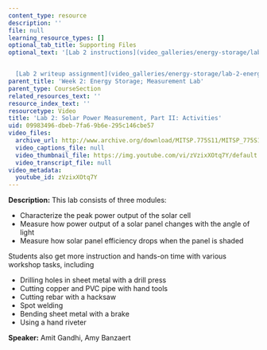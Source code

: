 ```yaml
---
content_type: resource
description: ''
file: null
learning_resource_types: []
optional_tab_title: Supporting Files
optional_text: '[Lab 2 instructions](video_galleries/energy-storage/lab-2-energy-storage-solar-panel)


  [Lab 2 writeup assignment](video_galleries/energy-storage/lab-2-energy-storage-solar-panel-write-up)'
parent_title: 'Week 2: Energy Storage; Measurement Lab'
parent_type: CourseSection
related_resources_text: ''
resource_index_text: ''
resourcetype: Video
title: 'Lab 2: Solar Power Measurement, Part II: Activities'
uid: 09983496-dbeb-7fa6-9b6e-295c146cbe57
video_files:
  archive_url: http://www.archive.org/download/MITSP.775S11/MITSP_775S11lab02-2_300k.mp4
  video_captions_file: null
  video_thumbnail_file: https://img.youtube.com/vi/zVzixXOtq7Y/default.jpg
  video_transcript_file: null
video_metadata:
  youtube_id: zVzixXOtq7Y
---
```


**Description:** This lab consists of three modules:

*   Characterize the peak power output of the solar cell
*   Measure how power output of a solar panel changes with the angle of light
*   Measure how solar panel efficiency drops when the panel is shaded

Students also get more instruction and hands-on time with various workshop tasks, including

*   Drilling holes in sheet metal with a drill press
*   Cutting copper and PVC pipe with hand tools
*   Cutting rebar with a hacksaw
*   Spot welding
*   Bending sheet metal with a brake
*   Using a hand riveter

**Speaker:** Amit Gandhi, Amy Banzaert